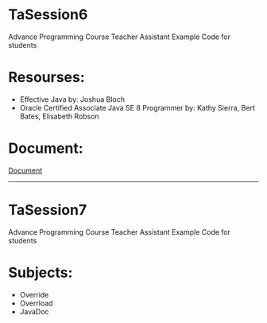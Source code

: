 # TaSession6
Advance Programming Course Teacher Assistant Example Code for students


# Resourses:
<ul>
<li>Effective Java by: Joshua Bloch</li>
<li>Oracle Certified Associate Java SE 8 Programmer by: Kathy Sierra, Bert Bates, Elisabeth Robson </li>
</ul>

# Document:
<a href="https://docs.google.com/document/d/1Ocqnd_Ps7_bL9uIkThBgsuWUCsGAkArrQhs5MXQr1tw/edit?usp=sharing"> Document </a>


**********************************


# TaSession7
Advance Programming Course Teacher Assistant Example Code for students

# Subjects:
 <ul>
<li>Override</li>
<li>Overrload</li>
 <li>JavaDoc</li>
</ul>
